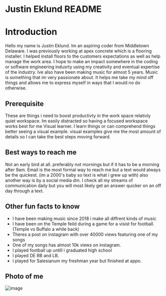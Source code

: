 # Justin Eklund README
# Introduction
Hello my name is Justin Eklund. Im an aspiring coder from Middletown Delaware. I was previously working at apex concrete which is a flooring installer. I helped install floors to the customers expectations as well as help manage the work area. I hope to make an impact somewhere in the coding or software engineering indusrty using my creativity and eventual expertise of the industry. Ive also have been making music for almost 5 years. Music is something that im very passionate about. It helps me take my mind off things and allows me to express myself in ways that I would no do otherwise.


## Prerequisite
These are things i need to boost productivty in the work space
relativly quiet workspace. Im easily distracted so having a focused workspace works best for me
Visual learner. I learn things or can comprehend things better seeing a visual example. visual examples give me the most amount of details so I can take the best steps moving forward.

## Best ways to reach me
Not an early bird at all. preferably not mornings but if it has to be a morning after 9am. Email is the most formal way to reach me but a text would always be the quickest. (im a 2000's baby so text is what i grew up with) also another way is by a social media dm. I check all my streams of communication daily but you will most likely get an answer quicker on an off day through a text.

## Other fun facts to know
* I have been making music since 2018 i make all diffrent kinds of music
* I have been on the Temple feild during a game for a visist for football. (Temple vs Buffalo a while back)
* Theres a post on instagram with over 40000 views featuring one of my songs
* One of my songs has almost 10k views on instagram.
* I played football up untill i graduated high school
* I played DE RB and LB.
* I played for Salesianum my freshman year but finished at appo.

## Photo of me
![image](https://github.com/user-attachments/assets/a1801a81-b569-4f1f-83f3-10cec45f4b15)
